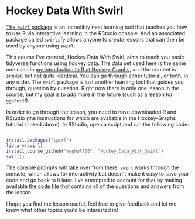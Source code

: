 # Hockey Data With Swirl


<a href="https://swirlstats.com/" target="_blank">The `swirl` package</a> is an incredibly neat learning tool that teaches you how to use R via interactive learning in the RStudio console. And an associated package called `swirlify` allows anyone to *create* lessons that can then be used by anyone using `swirl`.

This course I've created, Hockey Data With Swirl, aims to teach you basic tidyverse functions using hockey data. The data set used here is the same one used in <a href="https://hockey-graphs.com/2019/12/11/an-introduction-to-r-with-hockey-data/" target="_blank">my introduction to R at Hockey-Graphs</a>, and the content is similar, but not quite identical. You can go through either tutorial, or both, in any order. The `swirl` package is just another learning tool that guides you through, question by question. Right now there is only one lesson in the course, but my goal is to add more in the future (such as a lesson for `ggplot2`!).

In order to go through the lesson, you need to have downloaded R and RStudio (the instructions for which are available in the Hockey-Graphs tutorial I linked above). In RStudio, open a script and run the following code:

```r

install.packages("swirl")
library(swirl)
install_course_github("meghall06", "Hockey_Data_With_Swirl")
swirl()

```

The console prompts will take over from there. `swirl` works through the console, which allows for interactivity but doesn't make it easy to save your code and go back to it later. I've attempted to account for that by making available <a href="https://github.com/meghall06/Hockey_Data_With_Swirl/blob/master/swirl_lesson_one.R" target="_blank">the code file</a> that contains all of the questions and answers from the lesson.

I hope you find the lesson useful, feel free to give feedback and let me know what other topics you'd be interested in!
